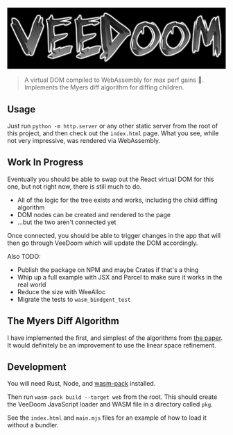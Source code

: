 ![VeeDoom](./logo.png)

> A virtual DOM compiled to WebAssembly for max perf gains :muscle:. Implements the Myers diff algorithm for diffing children.

## Usage

Just run `python -m http.server` or any other static server from the root of this project, and then check out the `index.html` page. What you see, while not very impressive, was rendered via WebAssembly.

## Work In Progress

Eventually you should be able to swap out the React virtual DOM for this one, but not right now, there is still much to do.

- All of the logic for the tree exists and works, including the child diffing algorithm
- DOM nodes can be created and rendered to the page
- ...but the two aren't connected yet

Once connected, you should be able to trigger changes in the app that will then go through VeeDoom which will update the DOM accordingly.

Also TODO:

- Publish the package on NPM and maybe Crates if that's a thing
- Whip up a full example with JSX and Parcel to make sure it works in the real world
- Reduce the size with WeeAlloc
- Migrate the tests to `wasm_bindgent_test`

## The Myers Diff Algorithm

I have implemented the first, and simplest of the algorithms from [the paper](http://xmailserver.org/diff2.pdf). It would definitely be an improvement to use the linear space refinement.

## Development

You will need Rust, Node, and [wasm-pack](https://rustwasm.github.io/docs/wasm-pack/) installed.

Then run `wasm-pack build --target web` from the root. This should create the VeeDoom JavaScript loader and WASM file in a directory called `pkg`.

See the `index.html` and `main.mjs` files for an example of how to load it without a bundler.
